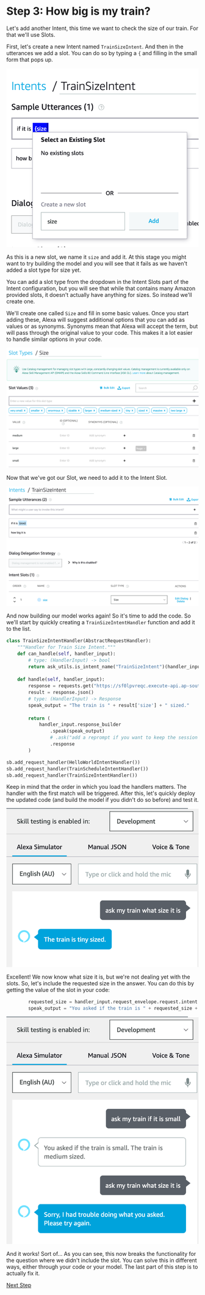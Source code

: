 
# Step 3: How big is my train?

Let's add another Intent, this time we want to check the size of our train. For that we'll use Slots.

First, let's create a new Intent named `TrainSizeIntent`. And then in the utterances we add a slot. You can do so by typing a `{` and filling in the small form that pops up.

![](img/DraggedImage-15.png)

As this is a new slot, we name it `size` and add it. At this stage you might want to try building the model and you will see that it fails as we haven't added a slot type for size yet.

You can add a slot type from the dropdown in the Intent Slots part of the Intent configuration, but you will see that while that contains many Amazon provided slots, it doesn't actually have anything for sizes. So instead we'll create one.

We'll create one called `Size` and fill in some basic values. Once you start adding these, Alexa will suggest additional options that you can add as values or as synonyms. Synonyms mean that Alexa will accept the term, but will pass through the original value to your code. This makes it a lot easier to handle similar options in your code.

![](img/DraggedImage-16.png)

Now that we've got our Slot, we need to add it to the Intent Slot.

![](img/DraggedImage-17.png)

And now building our model works again! So it's time to add the code. So we'll start by quickly creating a `TrainSizeIntentHandler` function and add it to the list.

```python
class TrainSizeIntentHandler(AbstractRequestHandler):
    """Handler for Train Size Intent."""
    def can_handle(self, handler_input):
        # type: (HandlerInput) -> bool
        return ask_utils.is_intent_name("TrainSizeIntent")(handler_input)

    def handle(self, handler_input):
        response = requests.get("https://sf0lpvreqc.execute-api.ap-southeast-2.amazonaws.com/Prod/schedule/")
        result = response.json()
        # type: (HandlerInput) -> Response
        speak_output = "The train is " + result['size'] + " sized."

        return (
            handler_input.response_builder
                .speak(speak_output)
                # .ask("add a reprompt if you want to keep the session open for the user to respond")
                .response
        )
```

```python
sb.add_request_handler(HelloWorldIntentHandler())
sb.add_request_handler(TrainScheduleIntentHandler())
sb.add_request_handler(TrainSizeIntentHandler())
```

Keep in mind that the order in which you load the handlers matters. The handler with the first match will be triggered. After this, let's quickly deploy the updated code (and build the model if you didn't do so before) and test it.

![](img/DraggedImage-18.png)

Excellent! We now know what size it is, but we're not dealing yet with the slots. So, let's include the requested size in the answer. You can do this by getting the value of the slot in your code:

```python
        requested_size = handler_input.request_envelope.request.intent.slots["size"].value
        speak_output = "You asked if the train is " + requested_size + ". The train is " + result['size'] + " sized."
```

![](img/DraggedImage-19.png)

And it works! Sort of... As you can see, this now breaks the functionality for the question where we didn't include the slot. You can solve this in different ways, either through your code or your model. The last part of this step is to actually fix it.

[Next Step](step3.md)
